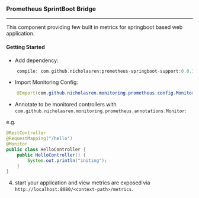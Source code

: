 ### Prometheus SprintBoot Bridge

---
This component providing few built in metrics for springboot based web application.


#### Getting Started
- Add dependency:
```groovy
    compile: com.github.nicholasren:prometheus-springboot-support:0.0.1
```
- Import Monitoring Config:
```java
    @Import(com.github.nicholasren.monitoring.prometheus.config.MonitoringConfig.class)
```

- Annotate to be monitored controllers with `com.github.nicholasren.monitoring.prometheus.annotations.Monitor`:

e.g.
```java
@RestController
@RequestMapping("/hello")
@Monitor
public class HelloController {
    public HelloController() {
        System.out.println("initing");
    }
}
```

4. start your application and view metrics are exposed via `http://localhost:8080/<context-path>/metrics`.

